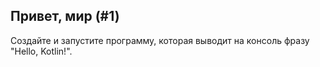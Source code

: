 ## Привет, мир (#1)

Создайте и запустите программу, которая выводит на консоль фразу "Hello, Kotlin!".